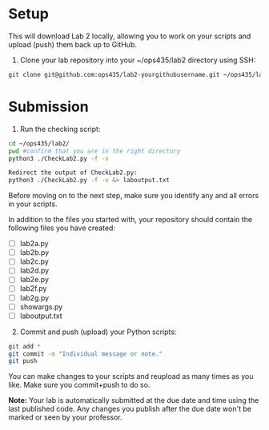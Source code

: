 # Setup
This will download Lab 2 locally, allowing you to work on your scripts and upload (push) them back up to GitHub.

1. Clone your lab repository into your ~/ops435/lab2 directory using SSH:
```bash
git clone git@github.com:ops435/lab2-yourgithubusername.git ~/ops435/lab2/
```
# Submission
1. Run the checking script:
```bash
cd ~/ops435/lab2/
pwd #confirm that you are in the right directory
python3 ./CheckLab2.py -f -v

Redirect the output of CheckLab2.py:
python3 ./CheckLab2.py -f -v &> laboutput.txt
```
Before moving on to the next step, make sure you identify any and all errors in your scripts.

In addition to the files you started with, your repository should contain the
following files you have created:

- [ ] lab2a.py
- [ ] lab2b.py
- [ ] lab2c.py
- [ ] lab2d.py
- [ ] lab2e.py
- [ ] lab2f.py
- [ ] lab2g.py
- [ ] showargs.py
- [ ] laboutput.txt

2. Commit and push (upload) your Python scripts:
```bash
git add *
git commit -m "Individual message or note."
git push
```

You can make changes to your scripts and reupload as many times as you like. Make sure you commit+push to do so.

**Note:** Your lab is automatically submitted at the due date and time using the last published code. Any changes you publish after the due date won't be marked or seen by your professor.
